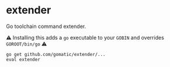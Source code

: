 # extender

Go toolchain command extender. 

:warning: Installing this adds a `go` executable to your `GOBIN`
 and overrides `GOROOT/bin/go` :warning:  

    go get github.com/gomatic/extender/...
    eval extender
